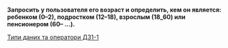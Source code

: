 **Запросить у пользователя его возраст и определить, кем он является: ребенком (0–2), подростком (12–18), 
взрослым (18_60) или пенсионером (60– ...).**

[Типи даних та оператори ДЗ1-1](https://morepozitiva.github.io/basic_one)